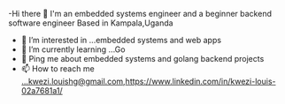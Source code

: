 -Hi there 👋 
I'm an embedded systems engineer and a beginner backend software engineer
Based in Kampala,Uganda

- 👀 I’m interested in ...embedded systems and web apps
- 🌱 I’m currently learning ...Go
- 💞️ Ping me about embedded systems and golang backend projects
- 📫 How to reach me ...kwezi.louishg@gmail.com,https://www.linkedin.com/in/kwezi-louis-02a7681a1/

<!---
louismomo66/louismomo66 is a ✨ special ✨ repository because its `README.md` (this file) appears on your GitHub profile.
You can click the Preview link to take a look at your changes.
--->
